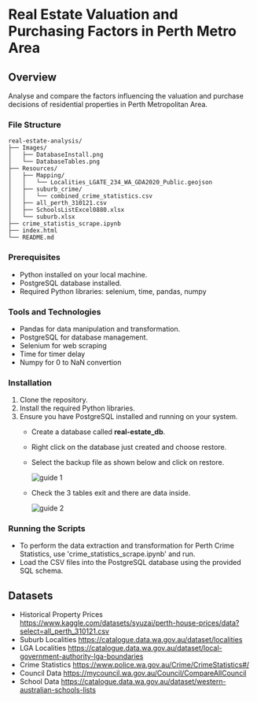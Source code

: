 # Real Estate Valuation and Purchasing Factors in Perth Metro Area

## Overview
Analyse and compare the factors influencing the valuation and purchase decisions of residential properties in Perth Metropolitan Area.

### File Structure

```
real-estate-analysis/
├── Images/
│   ├── DatabaseInstall.png
│   └── DatabaseTables.png
├── Resources/
│   ├── Mapping/
│   │   └── Localities_LGATE_234_WA_GDA2020_Public.geojson
│   ├── suburb_crime/
│   │   └── combined_crime_statistics.csv
│   ├── all_perth_310121.csv
│   ├── SchoolsListExcel0880.xlsx
│   └── suburb.xlsx
├── crime_statistis_scrape.ipynb
├── index.html
└── README.md
```

### Prerequisites

- Python installed on your local machine.
- PostgreSQL database installed.
- Required Python libraries: selenium, time, pandas, numpy

### Tools and Technologies

- Pandas for data manipulation and transformation.
- PostgreSQL for database management.
- Selenium for web scraping
- Time for timer delay
- Numpy for 0 to NaN convertion

### Installation

1. Clone the repository.
2. Install the required Python libraries.
3. Ensure you have PostgreSQL installed and running on your system.
   - Create a database called **real-estate_db**.
   - Right click on the database just created and choose restore.
   - Select the backup file as shown below and click on restore.

     ![guide 1](https://github.com/thenrymy/real-estate-analysis/blob/da3d92d3a32e36723fd2cdb9148ab193467f34d3/Images/DatabaseInstall.png)
   - Check the 3 tables exit and there are data inside.

     ![guide 2](https://github.com/thenrymy/real-estate-analysis/blob/58eb8bde239578fd8e573aeda7c03030c8884f88/Images/DatabaseTables.png)

### Running the Scripts

- To perform the data extraction and transformation for Perth Crime Statistics, use 'crime_statistics_scrape.ipynb' and run.
- Load the CSV files into the PostgreSQL database using the provided SQL schema.

## Datasets
- Historical Property Prices https://www.kaggle.com/datasets/syuzai/perth-house-prices/data?select=all_perth_310121.csv
- Suburb Localities https://catalogue.data.wa.gov.au/dataset/localities
- LGA Localities https://catalogue.data.wa.gov.au/dataset/local-government-authority-lga-boundaries
- Crime Statistics https://www.police.wa.gov.au/Crime/CrimeStatistics#/
- Council Data https://mycouncil.wa.gov.au/Council/CompareAllCouncil
- School Data https://catalogue.data.wa.gov.au/dataset/western-australian-schools-lists
